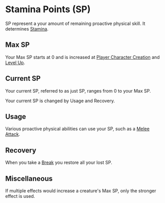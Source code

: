 # Stamina Points (SP)

SP represent a your amount of remaining proactive physical skill. It determines [Stamina](../Attributes/Stamina.md).

## Max SP

Your Max SP starts at 0 and is increased at [Player Character Creation](../../Character%20Creation/Player%20Character%20Creation.md) and [Level Up](../Progression/Level.md#Level%20Up).

## Current SP

Your current SP, referred to as just SP, ranges from 0 to your Max SP.

Your current SP is changed by Usage and Recovery.

## Usage

Various proactive physical abilities can use your SP, such as a [Melee Attack](../../Game%20Procedures/Combat/Melee%20Attack.md).

## Recovery

When you take a [Break](../../Game%20Procedures/Core%20Procedures/Break.md) you restore all your lost SP.

## Miscellaneous

If multiple effects would increase a creature's Max SP, only the stronger effect is used.

